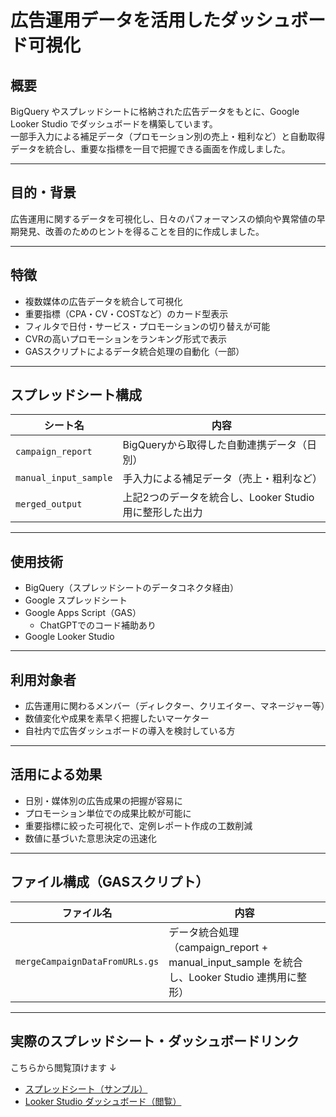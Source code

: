 # 広告運用データを活用したダッシュボード可視化

## 概要
BigQuery やスプレッドシートに格納された広告データをもとに、Google Looker Studio でダッシュボードを構築しています。  
一部手入力による補足データ（プロモーション別の売上・粗利など）と自動取得データを統合し、重要な指標を一目で把握できる画面を作成しました。

---

## 目的・背景
広告運用に関するデータを可視化し、日々のパフォーマンスの傾向や異常値の早期発見、改善のためのヒントを得ることを目的に作成しました。

---

## 特徴

- 複数媒体の広告データを統合して可視化
- 重要指標（CPA・CV・COSTなど）のカード型表示
- フィルタで日付・サービス・プロモーションの切り替えが可能
- CVRの高いプロモーションをランキング形式で表示
- GASスクリプトによるデータ統合処理の自動化（一部）

---

## スプレッドシート構成

| シート名              | 内容                                     |
|----------------------|------------------------------------------|
| `campaign_report`     | BigQueryから取得した自動連携データ（日別） |
| `manual_input_sample` | 手入力による補足データ（売上・粗利など）     |
| `merged_output`       | 上記2つのデータを統合し、Looker Studio用に整形した出力 |

---

## 使用技術
- BigQuery（スプレッドシートのデータコネクタ経由）
- Google スプレッドシート
- Google Apps Script（GAS）
  - ChatGPTでのコード補助あり
- Google Looker Studio

---

## 利用対象者
- 広告運用に関わるメンバー（ディレクター、クリエイター、マネージャー等）
- 数値変化や成果を素早く把握したいマーケター
- 自社内で広告ダッシュボードの導入を検討している方

---

## 活用による効果
- 日別・媒体別の広告成果の把握が容易に
- プロモーション単位での成果比較が可能に
- 重要指標に絞った可視化で、定例レポート作成の工数削減
- 数値に基づいた意思決定の迅速化

---

## ファイル構成（GASスクリプト）

| ファイル名              | 内容                                     |
|----------------------|------------------------------------------|
| `mergeCampaignDataFromURLs.gs` | データ統合処理（campaign_report + manual_input_sample を統合し、Looker Studio 連携用に整形） |

---

## 実際のスプレッドシート・ダッシュボードリンク
こちらから閲覧頂けます ↓
- [スプレッドシート（サンプル）](リンクをここに挿入)
- [Looker Studio ダッシュボード（閲覧）](https://lookerstudio.google.com/s/oaAPTnja_gA)
